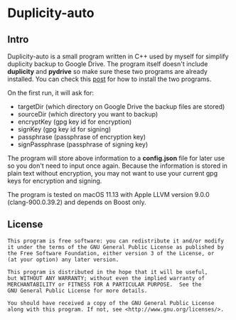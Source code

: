 # Duplicity-auto

## Intro

Duplicity-auto is a small program written in C++ used by myself for simplify duplicity backup to Google Drive. The program itself doesn't include **duplicity** and **pydrive** so make sure these two programs are already installed. You can check this [post](https://redplus.me/post/using-duplicity-with-google-drive-for-backup-on-macos/) for how to install the two programs.

On the first run, it will ask for:
* targetDir (which directory on Google Drive the backup files are stored)
* sourceDir (which directory you want to backup)
* encryptKey (gpg key id for encryption)
* signKey (gpg key id for signing)
* passphrase (passphrase of encryption key)
* signPassphrase (passphrase of signing key)

The program will store above information to a **config.json** file for later use so you don't need to input once again. Because the information is stored in plain text without encryption, you may not want to use your current gpg keys for encryption and signing.

The program is tested on macOS 11.13 with Apple LLVM version 9.0.0 (clang-900.0.39.2) and depends on Boost only.

## License

```
This program is free software: you can redistribute it and/or modify
it under the terms of the GNU General Public License as published by
the Free Software Foundation, either version 3 of the License, or
(at your option) any later version.

This program is distributed in the hope that it will be useful,
but WITHOUT ANY WARRANTY; without even the implied warranty of
MERCHANTABILITY or FITNESS FOR A PARTICULAR PURPOSE.  See the
GNU General Public License for more details.

You should have received a copy of the GNU General Public License
along with this program. If not, see <http://www.gnu.org/licenses/>.
```